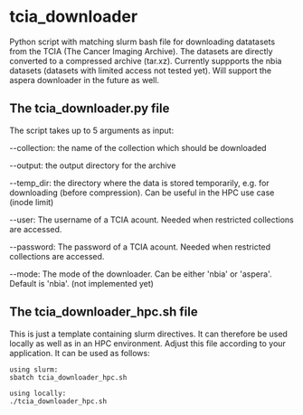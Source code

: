 # tcia_downloader
Python script with matching slurm bash file for downloading datatasets from the TCIA (The Cancer Imaging Archive). The datasets are directly converted to a compressed archive (tar.xz). Currently suppports the nbia datasets (datasets with limited access not tested yet). Will support the aspera downloader in the future as well.

## The tcia_downloader.py file
The script takes up to 5 arguments as input:

--collection: 
the name of the collection which should be downloaded

--output:
the output directory for the archive

--temp_dir:
the directory where the data is stored temporarily, e.g. for downloading (before compression). Can be useful in the HPC use case (inode limit)

--user:
The username of a TCIA acount. Needed when restricted collections are accessed.


--password:
The password of a TCIA acount. Needed when restricted collections are accessed.

--mode:
The mode of the downloader. Can be either 'nbia' or 'aspera'. Default is 'nbia'. (not implemented yet)

## The tcia_downloader_hpc.sh file
This is just a template containing slurm directives. It can therefore be used locally as well as in an HPC environment. Adjust this file according to your application. It can be used as follows:

```
using slurm:
sbatch tcia_downloader_hpc.sh

using locally:
./tcia_downloader_hpc.sh
```


